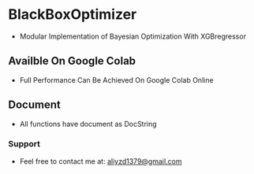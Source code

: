 # BlackBoxOptimizer
* Modular Implementation of Bayesian Optimization With XGBregressor

## Availble On Google Colab
* Full Performance Can Be Achieved On Google Colab Online

## Document
* All functions have document as DocString

### Support
* Feel free to contact me at: aliyzd1379@gmail.com
